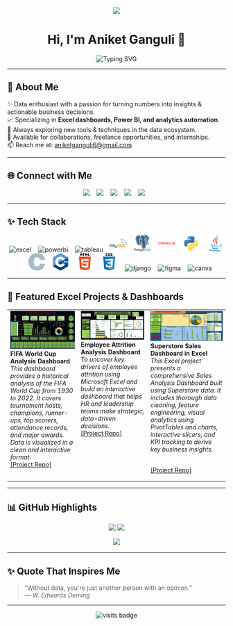 <p align="center">
  <img src="https://i.ibb.co/SXqHYf4P/229223263-cf2e4b07-2615-4f87-9c38-e37600f8381a.gif" width="300"/>
</p>

<h1 align="center">Hi, I'm Aniket Ganguli 👋</h1>
<p align="center">
  <img src="https://readme-typing-svg.demolab.com?font=Fira+Code&size=24&duration=2000&pause=800&color=4AA96C&center=true&vCenter=true&repeat=true&width=800&background=FFFFFF&lines=Transforming+Raw+Data+into+Insightful+Stories;Excel+%7C+Power+BI+%7C+Data+Visualization;Let's+Build+Awesome+Dashboards+Together!" alt="Typing SVG">
</p>

---

## 💫 About Me

✨ Data enthusiast with a passion for turning numbers into insights & actionable business decisions.<br/>
📈 Specializing in <b>Excel dashboards, Power BI, and analytics automation</b>.<br/>
🔭 Always exploring new tools & techniques in the data ecosystem.<br/>
🤝 Available for collaborations, freelance opportunities, and internships.<br/>
📫 Reach me at: <a href="mailto:aniketganguli6@gmail.com">aniketganguli6@gmail.com</a>

---


## 🌐 Connect with Me

<p align="center">
  <a href="https://facebook.com/ganguli.aniket" target="_blank"><img src="https://raw.githubusercontent.com/rahuldkjain/github-profile-readme-generator/master/src/images/icons/Social/facebook.svg" height="34"/></a>&nbsp;&nbsp;&nbsp;
  <a href="https://www.instagram.com/ganguli.aniket/" target="_blank"><img src="https://raw.githubusercontent.com/rahuldkjain/github-profile-readme-generator/master/src/images/icons/Social/instagram.svg" height="34"/></a>&nbsp;&nbsp;&nbsp;
  <a href="https://www.linkedin.com/in/aniket-ganguli-aa1904271/" target="_blank"><img src="https://raw.githubusercontent.com/rahuldkjain/github-profile-readme-generator/master/src/images/icons/Social/linked-in-alt.svg" height="34"/></a>&nbsp;&nbsp;&nbsp;
  <a href="https://x.com/AniketGanguli" target="_blank"><img src="https://raw.githubusercontent.com/rahuldkjain/github-profile-readme-generator/master/src/images/icons/Social/twitter.svg" height="34"/></a>&nbsp;&nbsp;&nbsp;
  <a href="https://www.geeksforgeeks.org/user/aniketgaickz/" target="_blank"><img src="https://upload.wikimedia.org/wikipedia/commons/4/43/GeeksforGeeks.svg" height="34"/></a>&nbsp;&nbsp;&nbsp;
</p>

---

## ✨ Tech Stack

<p align="center">
  <img src="https://img.icons8.com/color/48/000000/microsoft-excel-2019.png" alt="excel" width="40" />&nbsp;&nbsp;&nbsp;
  <img src="https://img.icons8.com/color/48/000000/power-bi.png" alt="powerbi" width="40" />&nbsp;&nbsp;&nbsp;
  <img src="https://img.icons8.com/color/48/000000/tableau-software.png" alt="tableau" width="40" />&nbsp;&nbsp;&nbsp;
  <img src="https://raw.githubusercontent.com/devicons/devicon/master/icons/mysql/mysql-original-wordmark.svg" alt="mysql" width="40" />&nbsp;&nbsp;&nbsp;
  <img src="https://raw.githubusercontent.com/devicons/devicon/master/icons/postgresql/postgresql-original-wordmark.svg" alt="postgresql" width="40" />&nbsp;&nbsp;&nbsp;
  <img src="https://raw.githubusercontent.com/devicons/devicon/master/icons/oracle/oracle-original.svg" alt="oracle" width="40" />&nbsp;&nbsp;&nbsp;
  <img src="https://raw.githubusercontent.com/devicons/devicon/master/icons/python/python-original.svg" alt="python" width="40" />&nbsp;&nbsp;&nbsp;
  <img src="https://raw.githubusercontent.com/devicons/devicon/master/icons/java/java-original.svg" alt="java" width="40" />&nbsp;&nbsp;&nbsp;
  <img src="https://raw.githubusercontent.com/devicons/devicon/master/icons/c/c-original.svg" alt="c" width="40" />&nbsp;&nbsp;&nbsp;
  <img src="https://raw.githubusercontent.com/devicons/devicon/master/icons/cplusplus/cplusplus-original.svg" alt="cplusplus" width="40" />&nbsp;&nbsp;&nbsp;
  <img src="https://raw.githubusercontent.com/devicons/devicon/master/icons/html5/html5-original-wordmark.svg" alt="html5" width="40" />&nbsp;&nbsp;&nbsp;
  <img src="https://raw.githubusercontent.com/devicons/devicon/master/icons/css3/css3-original-wordmark.svg" alt="css3" width="40" />&nbsp;&nbsp;&nbsp;
  <img src="https://cdn.worldvectorlogo.com/logos/django.svg" alt="django" width="40" />&nbsp;&nbsp;&nbsp;
  <img src="https://www.vectorlogo.zone/logos/figma/figma-icon.svg" alt="figma" width="40" />&nbsp;&nbsp;&nbsp;
  <img src="https://img.icons8.com/color/48/000000/canva.png" alt="canva" width="40" />
</p>


---
## 🚀 Featured Excel Projects & Dashboards

<table>
  <tr>
    <td valign="top" width="350">
      <img src="https://github.com/AniketGanguli/fifa-worldcup-dashboard/raw/main/Dashboard.png" width="320" alt="Bike Sales Dashboard"/><br>
      <b>FIFA World Cup Analysis Dashboard</b><br>
      <i>This dashboard provides a historical analysis of the FIFA World Cup from 1930 to 2022.
It covers tournament hosts, champions, runner-ups, top scorers, attendance records, and major awards.
Data is visualized in a clean and interactive format.</i><br>
      <a href="https://github.com/AniketGanguli/fifa-worldcup-dashboard">[Project Repo]</a>
    </td>
    <td valign="top" width="350">
      <img src="https://github.com/AniketGanguli/excel-employee-attrition-dashboard/raw/main/Dashboard.png" width="320" alt="Finance Dashboard"/><br>
      <b>Employee Attrition Analysis Dashboard</b><br>
      <i>To uncover key drivers of employee attrition using Microsoft Excel and build an interactive dashboard that helps HR and leadership teams make strategic, data-driven decisions.</i><br>
      <a href="https://github.com/AniketGanguli/excel-employee-attrition-dashboard">[Project Repo]</a>
    </td>
    <td valign="top" width="350">
      <img src="https://github.com/AniketGanguli/Superstore-Sales-Insights-Dashboard/blob/main/Dashboard.png?raw=true" width="320" alt="Customer Feedback Dashboard"/><br>
      <b>Superstore Sales Dashboard in Excel</b><br>
      <i>This Excel project presents a comprehensive Sales Analysis Dashboard built using Superstore data. It includes thorough data cleaning, feature engineering, visual analytics using PivotTables and charts, interactive slicers, and KPI tracking to derive key business insights.

</i><br>
      <a href="https://github.com/AniketGanguli/Superstore-Sales-Insights-Dashboard">[Project Repo]</a>
    </td>
  </tr>
</table>

---

## 📊 GitHub Highlights
<p align="center">
  <img src="https://github-readme-stats.vercel.app/api?username=AniketGanguli&theme=radical&hide_border=false&include_all_commits=true&count_private=true" height="150"/>
  <img src="https://nirzak-streak-stats.vercel.app/?user=AniketGanguli&theme=radical&hide_border=false" height="150"/>
</p>
<p align="center">
  <img src="https://github-readme-stats.vercel.app/api/top-langs/?username=AniketGanguli&theme=radical&hide_border=false&layout=compact" />
</p>

---

## ✨ Quote That Inspires Me
> “Without data, you're just another person with an opinion.”  
> — *W. Edwards Deming*

---

<p align="center">
  <img src="https://img.shields.io/badge/Visits-👁‍🗨%20Welcome-blue" alt="visits badge" />
</p>
